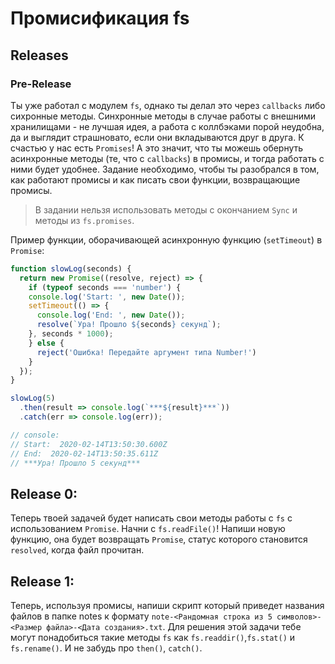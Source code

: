 # Промисификация fs

## Releases

### Pre-Release

Ты уже работал с модулем `fs`, однако ты делал это через `callbacks` либо сихронные методы. Синхронные методы в случае работы с внешними хранилищами - не лучшая идея, а работа с коллбэками порой неудобна, да и выглядит страшновато, если они вкладываются друг в друга. К счастью у нас есть `Promises`! А это значит, что ты можешь обернуть асинхронные методы (те, что с `callbacks`) в промисы, и тогда работать с ними будет удобнее. Задание необходимо, чтобы ты разобрался в том, как работают промисы и как писать свои функции, возвращающие промисы.

> В задании нельзя использовать методы с окончанием `Sync` и методы из `fs.promises`.

Пример функции, оборачивающей асинхронную функцию (`setTimeout`) в `Promise`:
```js
function slowLog(seconds) {
  return new Promise((resolve, reject) => {
    if (typeof seconds === 'number') {
    console.log('Start: ', new Date());
    setTimeout(() => {
      console.log('End: ', new Date());
      resolve(`Ура! Прошло ${seconds} секунд`);
    }, seconds * 1000);
    } else {
      reject('Ошибка! Передайте аргумент типа Number!')
    }
  });
}

slowLog(5)
  .then(result => console.log(`***${result}***`))
  .catch(err => console.log(err));

// console:
// Start:  2020-02-14T13:50:30.600Z
// End:  2020-02-14T13:50:35.611Z
// ***Ура! Прошло 5 секунд***
```

## Release 0:

Теперь твоей задачей будет написать свои методы работы с `fs` с использованием `Promise`.
Начни с `fs.readFile()`! Напиши новую функцию, она будет возвращать `Promise`, статус которого становится `resolved`, когда файл прочитан.

## Release 1:

Теперь, используя промисы, напиши скрипт который приведет названия файлов в папке notes к формату `note-<Рандомная строка из 5 символов>-<Размер файла>-<Дата создания>.txt`.
Для решения этой задачи тебе могут понадобиться такие методы `fs` как `fs.readdir()`,`fs.stat()` и `fs.rename()`. И не забудь про `then()`, `catch()`.
